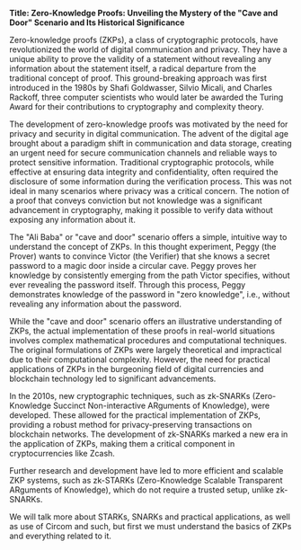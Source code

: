 **Title: Zero-Knowledge Proofs: Unveiling the Mystery of the "Cave and Door" Scenario and Its Historical Significance**

Zero-knowledge proofs (ZKPs), a class of cryptographic protocols, have revolutionized the world of digital communication and privacy. They have a unique ability to prove the validity of a statement without revealing any information about the statement itself, a radical departure from the traditional concept of proof. This ground-breaking approach was first introduced in the 1980s by Shafi Goldwasser, Silvio Micali, and Charles Rackoff, three computer scientists who would later be awarded the Turing Award for their contributions to cryptography and complexity theory. 

The development of zero-knowledge proofs was motivated by the need for privacy and security in digital communication. The advent of the digital age brought about a paradigm shift in communication and data storage, creating an urgent need for secure communication channels and reliable ways to protect sensitive information. Traditional cryptographic protocols, while effective at ensuring data integrity and confidentiality, often required the disclosure of some information during the verification process. This was not ideal in many scenarios where privacy was a critical concern. The notion of a proof that conveys conviction but not knowledge was a significant advancement in cryptography, making it possible to verify data without exposing any information about it.

The "Ali Baba" or "cave and door" scenario offers a simple, intuitive way to understand the concept of ZKPs. In this thought experiment, Peggy (the Prover) wants to convince Victor (the Verifier) that she knows a secret password to a magic door inside a circular cave. Peggy proves her knowledge by consistently emerging from the path Victor specifies, without ever revealing the password itself. Through this process, Peggy demonstrates knowledge of the password in "zero knowledge", i.e., without revealing any information about the password.

While the "cave and door" scenario offers an illustrative understanding of ZKPs, the actual implementation of these proofs in real-world situations involves complex mathematical procedures and computational techniques. The original formulations of ZKPs were largely theoretical and impractical due to their computational complexity. However, the need for practical applications of ZKPs in the burgeoning field of digital currencies and blockchain technology led to significant advancements.

In the 2010s, new cryptographic techniques, such as zk-SNARKs (Zero-Knowledge Succinct Non-interactive ARguments of Knowledge), were developed. These allowed for the practical implementation of ZKPs, providing a robust method for privacy-preserving transactions on blockchain networks. The development of zk-SNARKs marked a new era in the application of ZKPs, making them a critical component in cryptocurrencies like Zcash.

Further research and development have led to more efficient and scalable ZKP systems, such as zk-STARKs (Zero-Knowledge Scalable Transparent ARguments of Knowledge), which do not require a trusted setup, unlike zk-SNARKs.

We will talk more about STARKs, SNARKs and practical applications, as well as use of Circom and such, but first we must understand the basics of ZKPs and everything related to it.